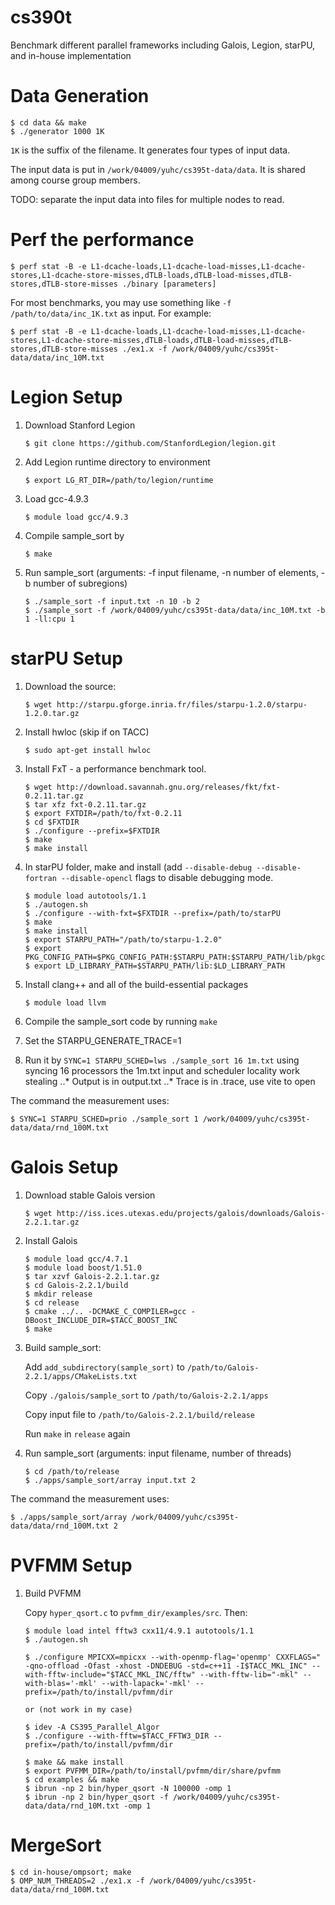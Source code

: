 # cs390t
Benchmark different parallel frameworks including Galois, Legion, starPU, and in-house implementation

Data Generation
===============

```
$ cd data && make
$ ./generator 1000 1K
```

`1K` is the suffix of the filename. It generates four types of input data.

The input data is put in `/work/04009/yuhc/cs395t-data/data`. It is shared among course group members.

TODO: separate the input data into files for multiple nodes to read.

Perf the performance
====================

```
$ perf stat -B -e L1-dcache-loads,L1-dcache-load-misses,L1-dcache-stores,L1-dcache-store-misses,dTLB-loads,dTLB-load-misses,dTLB-stores,dTLB-store-misses ./binary [parameters]
```

For most benchmarks, you may use something like `-f /path/to/data/inc_1K.txt` as input. For example:

```
$ perf stat -B -e L1-dcache-loads,L1-dcache-load-misses,L1-dcache-stores,L1-dcache-store-misses,dTLB-loads,dTLB-load-misses,dTLB-stores,dTLB-store-misses ./ex1.x -f /work/04009/yuhc/cs395t-data/data/inc_10M.txt
```

Legion Setup
============

1. Download Stanford Legion

   ```$ git clone https://github.com/StanfordLegion/legion.git```

2. Add Legion runtime directory to environment

   ```$ export LG_RT_DIR=/path/to/legion/runtime```

3. Load gcc-4.9.3

   ```$ module load gcc/4.9.3```

3. Compile sample_sort by

   ```$ make```

4. Run sample_sort (arguments: -f input filename, -n number of elements,
   -b number of subregions)

   ```
   $ ./sample_sort -f input.txt -n 10 -b 2
   $ ./sample_sort -f /work/04009/yuhc/cs395t-data/data/inc_10M.txt -b 1 -ll:cpu 1
   ```


starPU Setup
============

1. Download the source:

   ```$ wget http://starpu.gforge.inria.fr/files/starpu-1.2.0/starpu-1.2.0.tar.gz```

2. Install hwloc (skip if on TACC)

   ```$ sudo apt-get install hwloc```

3. Install FxT - a performance benchmark tool.

   ```
   $ wget http://download.savannah.gnu.org/releases/fkt/fxt-0.2.11.tar.gz
   $ tar xfz fxt-0.2.11.tar.gz
   $ export FXTDIR=/path/to/fxt-0.2.11
   $ cd $FXTDIR
   $ ./configure --prefix=$FXTDIR
   $ make
   $ make install
   ```

4. In starPU folder, make and install (add `--disable-debug --disable-fortran --disable-opencl` flags to disable debugging mode.
   ```
   $ module load autotools/1.1
   $ ./autogen.sh
   $ ./configure --with-fxt=$FXTDIR --prefix=/path/to/starPU
   $ make
   $ make install
   $ export STARPU_PATH="/path/to/starpu-1.2.0"
   $ export PKG_CONFIG_PATH=$PKG_CONFIG_PATH:$STARPU_PATH:$STARPU_PATH/lib/pkgconfig
   $ export LD_LIBRARY_PATH=$STARPU_PATH/lib:$LD_LIBRARY_PATH

   ```

5. Install clang++ and all of the build-essential packages

   ```$ module load llvm```

6. Compile the sample_sort code by running `make`
7. Set the STARPU_GENERATE_TRACE=1
7. Run it by `SYNC=1 STARPU_SCHED=lws ./sample_sort 16 1m.txt` using syncing 16 processors the 1m.txt input and scheduler locality work stealing
  ..* Output is in output.txt
  ..* Trace is in .trace, use vite to open

The command the measurement uses:

```
$ SYNC=1 STARPU_SCHED=prio ./sample_sort 1 /work/04009/yuhc/cs395t-data/data/rnd_100M.txt
```


Galois Setup
============

1. Download stable Galois version

   ```$ wget http://iss.ices.utexas.edu/projects/galois/downloads/Galois-2.2.1.tar.gz```

2. Install Galois

   ```
   $ module load gcc/4.7.1
   $ module load boost/1.51.0
   $ tar xzvf Galois-2.2.1.tar.gz
   $ cd Galois-2.2.1/build
   $ mkdir release
   $ cd release
   $ cmake ../.. -DCMAKE_C_COMPILER=gcc -DBoost_INCLUDE_DIR=$TACC_BOOST_INC
   $ make
   ```
3. Build sample_sort:

   Add `add_subdirectory(sample_sort)` to `/path/to/Galois-2.2.1/apps/CMakeLists.txt`

   Copy `./galois/sample_sort` to `/path/to/Galois-2.2.1/apps`

   Copy input file to `/path/to/Galois-2.2.1/build/release`

   Run `make` in `release` again

4. Run sample_sort (arguments: input filename, number of threads)

   ```
   $ cd /path/to/release
   $ ./apps/sample_sort/array input.txt 2
   ```
The command the measurement uses:

```
$ ./apps/sample_sort/array /work/04009/yuhc/cs395t-data/data/rnd_100M.txt 2
```

PVFMM Setup
===========

1. Build PVFMM

   Copy `hyper_qsort.c` to `pvfmm_dir/examples/src`. Then:

   ```
   $ module load intel fftw3 cxx11/4.9.1 autotools/1.1
   $ ./autogen.sh

   $ ./configure MPICXX=mpicxx --with-openmp-flag='openmp' CXXFLAGS=" -qno-offload -Ofast -xhost -DNDEBUG -std=c++11 -I$TACC_MKL_INC" --with-fftw-include="$TACC_MKL_INC/fftw" --with-fftw-lib="-mkl" --with-blas='-mkl' --with-lapack='-mkl' --prefix=/path/to/install/pvfmm/dir

   or (not work in my case)

   $ idev -A CS395_Parallel_Algor
   $ ./configure --with-fftw=$TACC_FFTW3_DIR --prefix=/path/to/install/pvfmm/dir

   $ make && make install
   $ export PVFMM_DIR=/path/to/install/pvfmm/dir/share/pvfmm
   $ cd examples && make
   $ ibrun -np 2 bin/hyper_qsort -N 100000 -omp 1
   $ ibrun -np 2 bin/hyper_qsort -f /work/04009/yuhc/cs395t-data/data/rnd_10M.txt -omp 1
   ```

MergeSort
=========

```
$ cd in-house/ompsort; make
$ OMP_NUM_THREADS=2 ./ex1.x -f /work/04009/yuhc/cs395t-data/data/rnd_100M.txt
```
